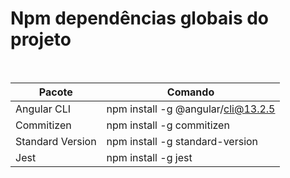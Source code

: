 # Npm dependências globais do projeto

<br>

| Pacote           | Comando                            |
| ---------------- | ---------------------------------- |
| Angular CLI      | npm install -g @angular/cli@13.2.5 |
| Commitizen       | npm install -g commitizen          |
| Standard Version | npm install -g standard-version    |
| Jest             | npm install -g jest                |
